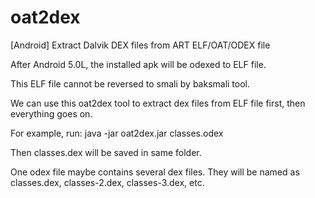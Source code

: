 # oat2dex
[Android] Extract Dalvik DEX files from ART ELF/OAT/ODEX file

After Android 5.0L, the installed apk will be odexed to ELF file.

This ELF file cannot be reversed to smali by baksmali tool.

We can use this oat2dex tool to extract dex files from ELF file first, then everything goes on.

For example, run: java -jar oat2dex.jar classes.odex

Then classes.dex will be saved in same folder.

One odex file maybe contains several dex files. They will be named as classes.dex, classes-2.dex, classes-3.dex, etc.

